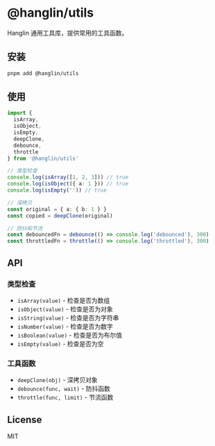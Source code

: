 # @hanglin/utils

Hanglin 通用工具库，提供常用的工具函数。

## 安装

```bash
pnpm add @hanglin/utils
```

## 使用

```typescript
import {
  isArray,
  isObject,
  isEmpty,
  deepClone,
  debounce,
  throttle
} from '@hanglin/utils'

// 类型检查
console.log(isArray([1, 2, 3])) // true
console.log(isObject({ a: 1 })) // true
console.log(isEmpty('')) // true

// 深拷贝
const original = { a: { b: 1 } }
const copied = deepClone(original)

// 防抖和节流
const debouncedFn = debounce(() => console.log('debounced'), 300)
const throttledFn = throttle(() => console.log('throttled'), 300)
```

## API

### 类型检查

- `isArray(value)` - 检查是否为数组
- `isObject(value)` - 检查是否为对象
- `isString(value)` - 检查是否为字符串
- `isNumber(value)` - 检查是否为数字
- `isBoolean(value)` - 检查是否为布尔值
- `isEmpty(value)` - 检查是否为空

### 工具函数

- `deepClone(obj)` - 深拷贝对象
- `debounce(func, wait)` - 防抖函数
- `throttle(func, limit)` - 节流函数

## License

MIT
